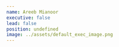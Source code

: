 ```yaml
---
name: Areeb Mianoor
executive: false
lead: false
position: undefined
image: ../assets/default_exec_image.png
---
```

